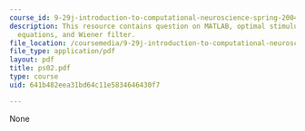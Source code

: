 ```yaml
---
course_id: 9-29j-introduction-to-computational-neuroscience-spring-2004
description: This resource contains question on MATLAB, optimal stimulus, WienerHopf
  equations, and Wiener filter.
file_location: /coursemedia/9-29j-introduction-to-computational-neuroscience-spring-2004/641b482eea31bd64c11e5834646430f7_ps02.pdf
file_type: application/pdf
layout: pdf
title: ps02.pdf
type: course
uid: 641b482eea31bd64c11e5834646430f7

---
```

None